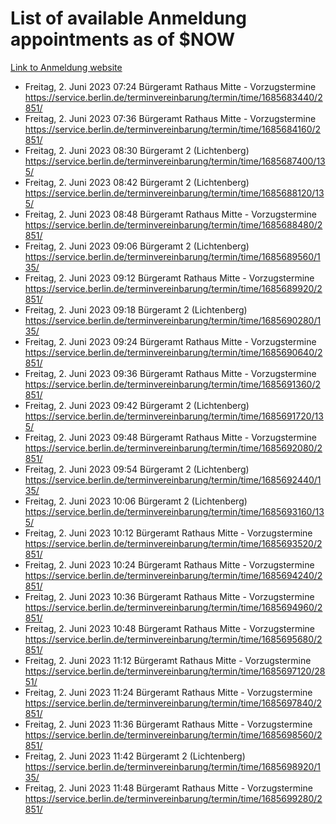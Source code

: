 # List of available Anmeldung appointments as of $NOW
[Link to Anmeldung website](https://service.berlin.de/terminvereinbarung/termin/tag.php?termin=1&anliegen[]=120686&dienstleisterlist=122210,122217,327316,122219,327312,122227,327314,122231,327346,122243,327348,122254,122252,329742,122260,329745,122262,329748,122271,327278,122273,327274,122277,327276,330436,122280,327294,122282,327290,122284,327292,122291,327270,122285,327266,122286,327264,122296,327268,150230,329760,122297,327286,122294,327284,122312,329763,122314,329775,122304,327330,122311,327334,122309,327332,317869,122281,327352,122279,329772,122283,122276,327324,122274,327326,122267,329766,122246,327318,122251,327320,122257,327322,122208,327298,122226,327300&herkunft=http%3A%2F%2Fservice.berlin.de%2Fdienstleistung%2F120686%2F)
- Freitag, 2. Juni 2023 07:24 Bürgeramt Rathaus Mitte - Vorzugstermine https://service.berlin.de/terminvereinbarung/termin/time/1685683440/2851/
- Freitag, 2. Juni 2023 07:36 Bürgeramt Rathaus Mitte - Vorzugstermine https://service.berlin.de/terminvereinbarung/termin/time/1685684160/2851/
- Freitag, 2. Juni 2023 08:30 Bürgeramt 2 (Lichtenberg) https://service.berlin.de/terminvereinbarung/termin/time/1685687400/135/
- Freitag, 2. Juni 2023 08:42 Bürgeramt 2 (Lichtenberg) https://service.berlin.de/terminvereinbarung/termin/time/1685688120/135/
- Freitag, 2. Juni 2023 08:48 Bürgeramt Rathaus Mitte - Vorzugstermine https://service.berlin.de/terminvereinbarung/termin/time/1685688480/2851/
- Freitag, 2. Juni 2023 09:06 Bürgeramt 2 (Lichtenberg) https://service.berlin.de/terminvereinbarung/termin/time/1685689560/135/
- Freitag, 2. Juni 2023 09:12 Bürgeramt Rathaus Mitte - Vorzugstermine https://service.berlin.de/terminvereinbarung/termin/time/1685689920/2851/
- Freitag, 2. Juni 2023 09:18 Bürgeramt 2 (Lichtenberg) https://service.berlin.de/terminvereinbarung/termin/time/1685690280/135/
- Freitag, 2. Juni 2023 09:24 Bürgeramt Rathaus Mitte - Vorzugstermine https://service.berlin.de/terminvereinbarung/termin/time/1685690640/2851/
- Freitag, 2. Juni 2023 09:36 Bürgeramt Rathaus Mitte - Vorzugstermine https://service.berlin.de/terminvereinbarung/termin/time/1685691360/2851/
- Freitag, 2. Juni 2023 09:42 Bürgeramt 2 (Lichtenberg) https://service.berlin.de/terminvereinbarung/termin/time/1685691720/135/
- Freitag, 2. Juni 2023 09:48 Bürgeramt Rathaus Mitte - Vorzugstermine https://service.berlin.de/terminvereinbarung/termin/time/1685692080/2851/
- Freitag, 2. Juni 2023 09:54 Bürgeramt 2 (Lichtenberg) https://service.berlin.de/terminvereinbarung/termin/time/1685692440/135/
- Freitag, 2. Juni 2023 10:06 Bürgeramt 2 (Lichtenberg) https://service.berlin.de/terminvereinbarung/termin/time/1685693160/135/
- Freitag, 2. Juni 2023 10:12 Bürgeramt Rathaus Mitte - Vorzugstermine https://service.berlin.de/terminvereinbarung/termin/time/1685693520/2851/
- Freitag, 2. Juni 2023 10:24 Bürgeramt Rathaus Mitte - Vorzugstermine https://service.berlin.de/terminvereinbarung/termin/time/1685694240/2851/
- Freitag, 2. Juni 2023 10:36 Bürgeramt Rathaus Mitte - Vorzugstermine https://service.berlin.de/terminvereinbarung/termin/time/1685694960/2851/
- Freitag, 2. Juni 2023 10:48 Bürgeramt Rathaus Mitte - Vorzugstermine https://service.berlin.de/terminvereinbarung/termin/time/1685695680/2851/
- Freitag, 2. Juni 2023 11:12 Bürgeramt Rathaus Mitte - Vorzugstermine https://service.berlin.de/terminvereinbarung/termin/time/1685697120/2851/
- Freitag, 2. Juni 2023 11:24 Bürgeramt Rathaus Mitte - Vorzugstermine https://service.berlin.de/terminvereinbarung/termin/time/1685697840/2851/
- Freitag, 2. Juni 2023 11:36 Bürgeramt Rathaus Mitte - Vorzugstermine https://service.berlin.de/terminvereinbarung/termin/time/1685698560/2851/
- Freitag, 2. Juni 2023 11:42 Bürgeramt 2 (Lichtenberg) https://service.berlin.de/terminvereinbarung/termin/time/1685698920/135/
- Freitag, 2. Juni 2023 11:48 Bürgeramt Rathaus Mitte - Vorzugstermine https://service.berlin.de/terminvereinbarung/termin/time/1685699280/2851/
